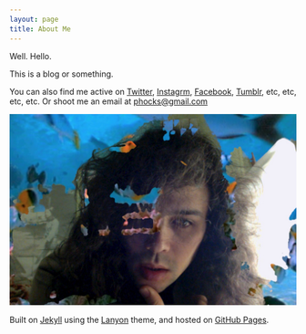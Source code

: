 ```yaml
---
layout: page
title: About Me
---
```


Well. Hello.

This is a blog or something.

You can also find me active on [Twitter](https://twitter.com/phocks), [Instagrm](http://instagram.com/phocks), [Facebook](https://facebook.com/phocks), [Tumblr](http://phocks.tumblr.com/), etc, etc, etc, etc. Or shoot me an email at [phocks@gmail.com](mailto:phocks@gmail.com)

![A picture of me.](public/img/josh-messiah.jpg)

Built on [Jekyll](http://jekyllrb.com/) using the [Lanyon](http://lanyon.getpoole.com/) theme, and hosted on [GitHub Pages](https://pages.github.com/).
